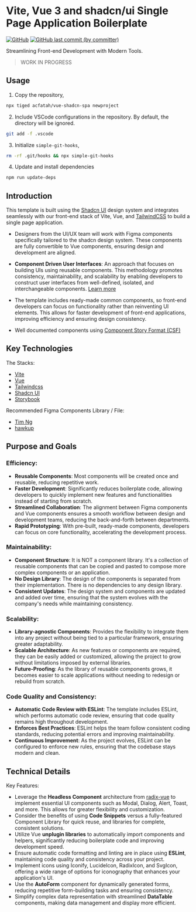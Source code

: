 # Vite, Vue 3 and shadcn/ui Single Page Application Boilerplate

<p>
  <a href="./LICENSE">
  <img alt="GitHub" src="https://img.shields.io/github/license/acfatah/vue-shadcn-spa?style=flat-square"></a>

  <a href="https://github.com/acfatah/vue-shadcn-spa/commits/main">
  <img alt="GitHub last commit (by committer)" src="https://img.shields.io/github/last-commit/acfatah/vue-shadcn-spa?display_timestamp=committer&style=flat-square"></a>
</p>

Streamlining Front-end Development with Modern Tools.

> WORK IN PROGRESS

## Usage

1. Copy the repository,

```bash
npx tiged acfatah/vue-shadcn-spa newproject
```

2. Include VSCode configurations in the repository. By default, the directory
   will be ignored.

```bash
git add -f .vscode
```

3. Initialize `simple-git-hooks`,

```bash
rm -rf .git/hooks && npx simple-git-hooks
```

4. Update and install dependencies

```bash
npm run update-deps
```

## Introduction

This template is built using the [Shadcn UI](https://ui.shadcn.com) design system
and integrates seamlessly with our front-end stack of Vite, Vue, and [TailwindCSS](https://tailwindcss.com)
to build a single page application.

- Designers from the UI/UX team will work with Figma components specifically tailored
  to the shadcn design system. These components are fully convertible to Vue components,
  ensuring design and development are aligned.

- **Component Driven User Interfaces**: An approach that focuses on building UIs
  using reusable components. This methodology promotes consistency, maintainability,
  and scalability by enabling developers to construct user interfaces from well-defined,
  isolated, and interchangeable components. [Learn more](https://www.componentdriven.org)

- The template includes ready-made common components, so front-end developers can focus
  on functionality rather than reinventing UI elements. This allows for faster development
  of front-end applications, improving efficiency and ensuring design consistency.

- Well documented components using [Component Story Format (CSF)](https://github.com/ComponentDriven/csf)

## Key Technologies

The Stacks:

- [Vite](https://vite.dev)
- [Vue](https://vuejs.org)
- [Tailwindcss](https://vuejs.org)
- [Shadcn UI](https://ui.shadcn.com)
- [Storybook](https://storybook.js.org)

Recommended Figma Components Library / File:

- [Tim Ng](https://www.figma.com/community/file/1314057472629730742)
- [hawkup](https://www.figma.com/community/file/1256349428272495041)

## Purpose and Goals

### Efficiency:

- **Reusable Components**: Most components will be created once and reusable, reducing
  repetitive work.
- **Faster Development**: Significantly reduces boilerplate code, allowing developers
  to quickly implement new features and functionalities instead of starting from scratch.
- **Streamlined Collaboration**: The alignment between Figma components and Vue components
  ensures a smooth workflow between design and development teams, reducing the back-and-forth
  between departments.
- **Rapid Prototyping**: With pre-built, ready-made components, developers can focus
  on core functionality, accelerating the development process.

### Maintainability:

- **Component Structure**: It is NOT a component library. It's a collection of reusable
  components that can be copied and pasted to compose more complex components or an application.
- **No Design Library**: The design of the components is separated from their implementation.
  There is no dependencies to any design library.
- **Consistent Updates**: The design system and components are updated and added
  over time, ensuring that the system evolves with the company's needs while maintaining
  consistency.

### Scalability:

- **Library-agnostic Components**: Provides the flexibility to integrate them into
  any project without being tied to a particular
  framework, ensuring greater adaptability.
- **Scalable Architecture**: As new features or components are required, they can
  be easily added or customized, allowing the project to grow without limitations
  imposed by external libraries.
- **Future-Proofing**: As the library of reusable components grows, it becomes easier
  to scale applications without needing to redesign or rebuild from scratch.

### Code Quality and Consistency:

- **Automatic Code Review with ESLint**: The template includes ESLint, which performs
  automatic code review, ensuring that code quality remains high throughout development.
- **Enforces Best Practices**: ESLint helps the team follow consistent coding standards,
  reducing potential errors and improving maintainability.
- **Continuous Improvement**: As the project evolves, ESLint can be configured to
  enforce new rules, ensuring that the codebase stays modern and clean.

## Technical Details

Key Features:

- Leverage the **Headless Component** architecture from [radix-vue](https://www.radix-vue.com)
  to implement essential UI components such as Modal, Dialog, Alert, Toast, and more.
  This allows for greater flexibility and customization.
- Consider the benefits of using **Code Snippets** versus a fully-featured Component
  Library for quick reuse, and libraries for complete, consistent solutions.
- Utilize Vue **unplugin libraries** to automatically import components and helpers,
  significantly reducing boilerplate code and improving development speed.
- Ensure automatic code formatting and linting are in place using **ESLint**, maintaining
  code quality and consistency across your project.
- Implement icons using Iconify, LucideIcon, RadixIcon, and SvgIcon, offering a wide
  range of options for iconography that enhances your application's UI.
- Use the **AutoForm** component for dynamically generated forms, reducing repetitive
  form-building tasks and ensuring consistency.
- Simplify complex data representation with streamlined **DataTable** components,
  making data management and display more efficient.
